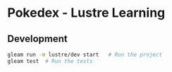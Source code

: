 # Pokedex - Lustre Learning

## Development

```sh
gleam run -m lustre/dev start   # Run the project
gleam test  # Run the tests
```
